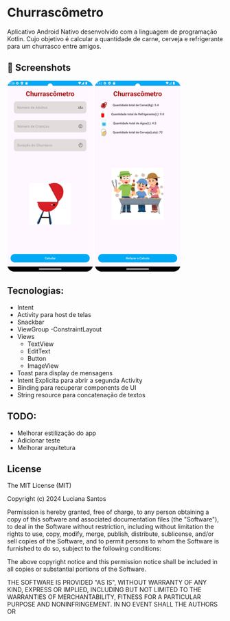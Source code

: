 # Churrascômetro

Aplicativo Android Nativo desenvolvido com a linguagem de programação Kotlin. Cujo objetivo é calcular a quantidade de carne, cerveja e refrigerante para um churrasco entre amigos.

## :camera_flash: Screenshots

<img src="https://github.com/Luciana2202/Churrasc-metro/blob/master/Tela1.png" width=200/>              <img src="https://github.com/Luciana2202/Churrasc-metro/blob/master/gradle/Screenshot_20241118_184257.png" width=200/>
  
## Tecnologias:

* Intent
* Activity para host de telas
* Snackbar
* ViewGroup
    -ConstraintLayout
* Views
    - TextView
    - EditText
    - Button
    - ImageView
* Toast para display de mensagens
* Intent Explicita para abrir a segunda Activity
* Binding para recuperar components de UI
* String resource para concatenação de textos

## TODO:

* Melhorar estilização do app
* Adicionar teste
* Melhorar arquitetura

## License
The MIT License (MIT)

Copyright (c) 2024 Luciana Santos

Permission is hereby granted, free of charge, to any person obtaining a copy of
this software and associated documentation files (the "Software"), to deal in
the Software without restriction, including without limitation the rights to
use, copy, modify, merge, publish, distribute, sublicense, and/or sell copies of
the Software, and to permit persons to whom the Software is furnished to do so,
subject to the following conditions:

The above copyright notice and this permission notice shall be included in all
copies or substantial portions of the Software.

THE SOFTWARE IS PROVIDED "AS IS", WITHOUT WARRANTY OF ANY KIND, EXPRESS OR
IMPLIED, INCLUDING BUT NOT LIMITED TO THE WARRANTIES OF MERCHANTABILITY, FITNESS
FOR A PARTICULAR PURPOSE AND NONINFRINGEMENT. IN NO EVENT SHALL THE AUTHORS OR
